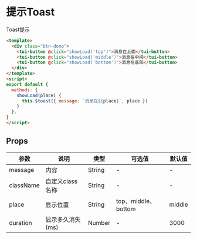 # 提示Toast

Toast提示

```html
<template>
  <div class="btn-demo">
    <tui-button @click="showLoad('top')">消息在上面</tui-button>
    <tui-button @click="showLoad('middle')">消息在中间</tui-button>
    <tui-button @click="showLoad('bottom')">消息在底部</tui-button>
  </div>
</template>
<script>
export default {
  methods: {
    showLoad(place) {
      this.$toast({ message: `消息在${place}`, place })
    }
  },
}
</script>
```
## Props

| 参数          | 说明            | 类型            | 可选值                 | 默认值   |
|-------------  |---------------- |---------------- |---------------------- |-------- |
| message         | 内容   | String  | - | - |
| className         | 自定义class名称   | String  | - | - |
| place         | 显示位置   | String  | top、middle、bottom  | middle |
| duration         | 显示多久消失(ms)   | Number  | - | 3000 |
